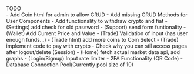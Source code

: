 TODO    
    - Add Coin html for admin to allow CRUD
    - Add missing CRUD Methods for User Components
    - Add functionality to withdraw crypto and fiat
    - (Settings) add check for old password 
    - (Support) send form funtionality
    - (Wallet) Add Current Price and Value
    - (Trade) Validation of input (has user enough funds...)
    - (Trade html) add more coins to Coin Select 
    - (Trade) implement code to pay with crypto
    - Check why you can stil access pages after logout/delete (Session)
    - (Home) fetch actual market data api, add graphs
    - (Login/Signup) Input rate limiter 
    - 2FA Functionality (QR Code)
    - Database Connection Pool(Currently pool size of 10)